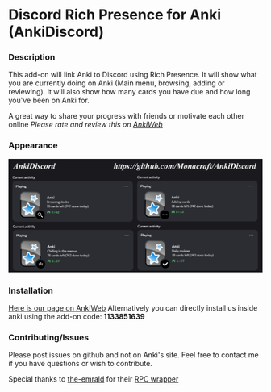 # Discord Rich Presence for Anki (AnkiDiscord)

### Description
This add-on will link Anki to Discord using Rich Presence.
It will show what you are currently doing on Anki (Main menu, browsing, adding or reviewing).
It will also show how many cards you have due and how long you've been on Anki for.


A great way to share your progress with friends or motivate each other online
*Please rate and review this on [AnkiWeb](https://ankiweb.net/shared/info/1133851639)*


### Appearance
![What it looks like in discord](https://raw.githubusercontent.com/Monacraft/AnkiDiscord/master/preview.png)

### Installation 
[Here is our page on AnkiWeb](https://ankiweb.net/shared/info/1133851639)
Alternatively you can directly install us inside anki using the add-on code: **1133851639**

### Contributing/Issues
Please post issues on github and not on Anki's site.
Feel free to contact me if you have questions or wish to contribute.


Special thanks to [the-emrald](https://github.com/the-emerald) for their [RPC wrapper](https://github.com/the-emerald/python-discord-rpc)
